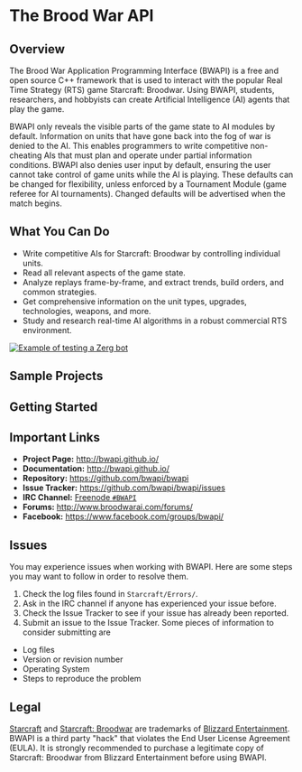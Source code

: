# The Brood War API #

## Overview ##

The Brood War Application Programming Interface (BWAPI) is a free and open source C++ framework that is 
used to interact with the popular Real Time Strategy (RTS) game Starcraft: Broodwar. Using BWAPI, 
students, researchers, and hobbyists can create Artificial Intelligence (AI) agents that play the game.

BWAPI only reveals the visible parts of the game state to AI modules by default. Information on units 
that have gone back into the fog of war is denied to the AI. This enables programmers to write competitive 
non-cheating AIs that must plan and operate under partial information conditions. BWAPI also denies 
user input by default, ensuring the user cannot take control of game units while the AI is playing. 
These defaults can be changed for flexibility, unless enforced by a Tournament Module (game referee for 
AI tournaments). Changed defaults will be advertised when the match begins.

## What You Can Do ##

 - Write competitive AIs for Starcraft: Broodwar by controlling individual units.
 - Read all relevant aspects of the game state.
 - Analyze replays frame-by-frame, and extract trends, build orders, and common strategies.
 - Get comprehensive information on the unit types, upgrades, technologies, weapons, and more.
 - Study and research real-time AI algorithms in a robust commercial RTS environment.


[![Example of testing a Zerg bot](http://img.youtube.com/vi/FBam0jlIjeU/0.jpg)](http://www.youtube.com/watch?v=FBam0jlIjeU)

## Sample Projects ##


## Getting Started ##


## Important Links ##
 * **Project Page:**          http://bwapi.github.io/
 * **Documentation:**         http://bwapi.github.io/
 * **Repository:**            https://github.com/bwapi/bwapi
 * **Issue Tracker:**         https://github.com/bwapi/bwapi/issues
 * **IRC Channel:**           [Freenode `#BWAPI`](http://webchat.freenode.net/?channels=BWAPI)
 * **Forums:**                http://www.broodwarai.com/forums/
 * **Facebook:**              https://www.facebook.com/groups/bwapi/

## Issues ##
You may experience issues when working with BWAPI. Here are some steps you may want to follow in order to resolve them.
 1. Check the log files found in `Starcraft/Errors/`.
 2. Ask in the IRC channel if anyone has experienced your issue before.
 3. Check the Issue Tracker to see if your issue has already been reported.
 4. Submit an issue to the Issue Tracker. Some pieces of information to consider submitting are
   * Log files
   * Version or revision number
   * Operating System
   * Steps to reproduce the problem

## Legal ##
[Starcraft](http://www.blizzard.com/games/sc/) and [Starcraft: Broodwar](http://www.blizzard.com/games/sc/) are trademarks of 
[Blizzard Entertainment](http://www.blizzard.com). BWAPI is a third party "hack" that violates the End User License Agreement (EULA).
It is strongly recommended to purchase a legitimate copy of Starcraft: Broodwar from Blizzard Entertainment before using BWAPI.
